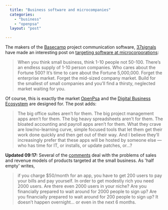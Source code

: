 ```yaml
---
  title: "Business software and microcompanies"
  categories: 
    - "business"
    - "openpsa"
  layout: "post"

---
```

The makers of the [Basecamp][2] project communication software, [37signals][3] have made an interesting post on [targeting software at microcorporations][1]:

> When you think small business, think 1-10 people not 50-100. There&rsquo;s an endless supply of 1-10 person companies. Who cares about the Fortune 500? It&rsquo;s time to care about the Fortune 5,000,000. Forget the enterprise market. Forget the mid-sized company market. Build for the smallest of small companies and you&rsquo;ll find a thirsty, neglected market waiting for you.

Of course, this is exactly the market [OpenPsa][4] and the [Digital Business Ecosystem][5] are designed for. The post adds:

> The big office suites aren&rsquo;t for them. The big project management apps aren&rsquo;t for them. The big heavy spreadsheets aren&rsquo;t for them. The bloated accounting and payroll apps aren&rsquo;t for them. What they crave are low/no-learning curve, simple focused tools that let them get their work done quickly and then get out of their way. And I believe they&rsquo;ll increasingly prefer that these apps will be hosted by someone else &mdash; who has time for IT, or installs, or update patches, or&#8230;?

__Updated 09:17:__ Several of the [comments][6] deal with the problems of sales and revenue models of products targeted at the small business. As 'half empty' writes,

> if you charge $50/month for an app, you have to get 200 users to pay your bills and pay yourself. In order to get modestly rich you need 2000 users. Are there even 2000 users in your niche? Are you financially prepared to wait around for 2000 people to sign up? Are you financially prepared to wait around for 200 people to sign up? It doesn&rsquo;t happen overnight&#8230; or even in the next 6 months.

[1]: http://37signals.com/svn/archives2/sidebusiness_software_the_neglected_software_market.php
[2]: http://basecamphq.com/
[3]: http://www.37signals.com/
[4]: http://www.openpsa.org/
[5]: http://bergie.iki.fi/midcom-permalink-0e16696a6e9ef34705883f563146c2d0
[6]: http://37signals.com/svn/archives2/sidebusiness_software_the_neglected_software_market.php#comments
